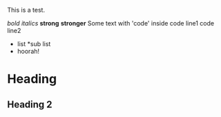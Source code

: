This is a test.

*bold*
_italics_
**strong**
__stronger__
Some text with 'code' inside
    code line1
    code line2
* list
    *sub list
* hoorah!

# Heading
## Heading 2
